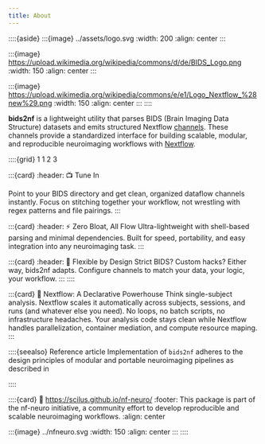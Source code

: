 ```yaml
---
title: About
---
```


::::{aside}
:::{image} ../assets/logo.svg
:width: 200
:align: center
:::

:::{image} https://upload.wikimedia.org/wikipedia/commons/d/de/BIDS_Logo.png
:width: 150
:align: center
:::

:::{image} https://upload.wikimedia.org/wikipedia/commons/e/e1/Logo_Nextflow_%28new%29.png
:width: 150
:align: center
:::
::::

**bids2nf** is a lightweight utility that parses BIDS (Brain Imaging Data Structure) datasets and emits structured Nextflow [channels](https://www.nextflow.io/docs/latest/channel.html). These channels provide a standardized interface for building scalable, modular, and reproducible neuroimaging workflows with [Nextflow](https://nextflow.io).

::::{grid} 1 1 2 3

:::{card}
:header: 📺 Tune In

Point to your BIDS directory and get clean, organized dataflow channels instantly. Focus on stitching together your workflow, not wrestling with regex patterns and file pairings.
:::

:::{card}
:header: ⚡ Zero Bloat, All Flow
Ultra-lightweight with shell-based parsing and minimal dependencies. Built for speed, portability, and easy integration into any neuroimaging task. 
:::

:::{card}
:header: 🔧 Flexible by Design
Strict BIDS? Custom hacks? Either way, bids2nf adapts. Configure channels to match your data, your logic, your workflow.
:::
::::

:::{card} 🧠 Nextflow: A Declarative Powerhouse
Think single-subject analysis. Nextflow scales it automatically across subjects, sessions, and runs (and whatever else you need). No loops, no batch scripts, no infrastructure headaches. Your analysis code stays clean while Nextflow handles parallelization, container mediation, and compute resource maping.
:::

::::{seealso} Reference article
Implementation of `bids2nf` adheres to the design principles of modular and portable neuroimaging pipelines as described in [](https://doi.org/10.1007/s10334-025-01245-3)

::::


::::{card}
:link: https://scilus.github.io/nf-neuro/
:footer: This package is part of the nf-neuro initiative, a community effort to develop reproducible and scalable neuroimaging workflows.
:align: center

:::{image} ../nfneuro.svg
:width: 150
:align: center
:::
::::


